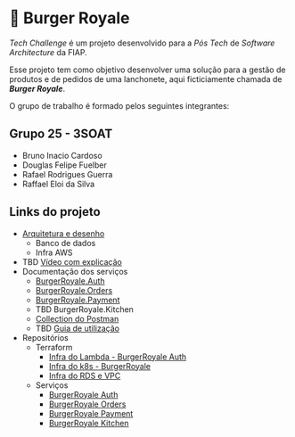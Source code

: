 # 🍔 Burger Royale

_Tech Challenge_ é um projeto desenvolvido para a _Pós Tech_ de _Software Architecture_ da FIAP.

Esse projeto tem como objetivo desenvolver uma solução para a gestão de produtos e de pedidos de uma lanchonete, aqui ficticiamente chamada de _**Burger Royale**_.

O grupo de trabalho é formado pelos seguintes integrantes:

## Grupo 25 - 3SOAT
* Bruno Inacio Cardoso
* Douglas Felipe Fuelber
* Rafael Rodrigues Guerra
* Raffael Eloi da Silva

## Links do projeto

- [Arquitetura e desenho](https://github.com/FiapSoftwareArquitectureTechChallange/.github/wiki/Arquitetura-da-Solu%C3%A7%C3%A3o)
    - Banco de dados
    - Infra AWS
- TBD [Vídeo com explicação](https://www.youtube.com/watch?v=-G2csOKaOIM)
- Documentação dos serviços
    - [BurgerRoyale.Auth](https://github.com/FiapSoftwareArquitectureTechChallange/.github/wiki/BurgerRoyale-Auth)
    - [BurgerRoyale.Orders](https://github.com/FiapSoftwareArquitectureTechChallange/.github/wiki/BurgerRoyale-Orders)
    - [BurgerRoyale.Payment](https://github.com/FiapSoftwareArquitectureTechChallange/.github/wiki/BurgerRoyale-Payment)
    - TBD BurgerRoyale.Kitchen
    - [Collection do Postman](https://github.com/FiapSoftwareArquitectureTechChallange/.github/blob/main/BurgerRoyale_Collection_v2.1.0.postman_collection)
    - TBD [Guia de utilização](https://github.com/FiapSoftwareArquitectureTechChallange/.github/wiki/Guia-de-utiliza%C3%A7%C3%A3o)
- Repositórios
    - Terraform
       - [Infra do Lambda - BurgerRoyale Auth](https://github.com/FiapSoftwareArquitectureTechChallange/BurgerRoyale.Auth.Infra.Terraform)
       - [Infra do k8s - BurgerRoyale](https://github.com/FiapSoftwareArquitectureTechChallange/kubeterraform)
       - [Infra do RDS e VPC](https://github.com/FiapSoftwareArquitectureTechChallange/dbterraform)
   - Serviços
       - [BurgerRoyale Auth](https://github.com/FiapSoftwareArquitectureTechChallange/BurgerRoyale.Auth)
       - [BurgerRoyale Orders](https://github.com/FiapSoftwareArquitectureTechChallange/BurgerRoyale)
       - [BurgerRoyale Payment](https://github.com/FiapSoftwareArquitectureTechChallange/BurgerRoyale.Payment)
       - [BurgerRoyale Kitchen](https://github.com/FiapSoftwareArquitectureTechChallange/BurgerRoyale.Kitchen)
